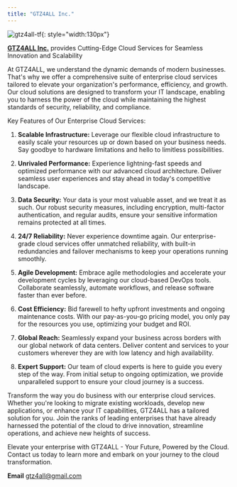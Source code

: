 ```yaml
---
title: "GTZ4ALL Inc."
---
```


![gtz4all-tf](../../assets/images/logo.png#right "Gtz4All"){: style="width:130px"}

**[GTZ4ALL Inc.](mailto:gtz4all@gmail.com)** provides Cutting-Edge Cloud Services for Seamless Innovation and Scalability

At GTZ4ALL, we understand the dynamic demands of modern businesses. That's why we offer a comprehensive suite of enterprise cloud services tailored to elevate your organization's performance, efficiency, and growth. Our cloud solutions are designed to transform your IT landscape, enabling you to harness the power of the cloud while maintaining the highest standards of security, reliability, and compliance.

Key Features of Our Enterprise Cloud Services:

1. **Scalable Infrastructure:** Leverage our flexible cloud infrastructure to easily scale your resources up or down based on your business needs. Say goodbye to hardware limitations and hello to limitless possibilities.

2. **Unrivaled Performance:** Experience lightning-fast speeds and optimized performance with our advanced cloud architecture. Deliver seamless user experiences and stay ahead in today's competitive landscape.

3. **Data Security:** Your data is your most valuable asset, and we treat it as such. Our robust security measures, including encryption, multi-factor authentication, and regular audits, ensure your sensitive information remains protected at all times.

4. **24/7 Reliability:** Never experience downtime again. Our enterprise-grade cloud services offer unmatched reliability, with built-in redundancies and failover mechanisms to keep your operations running smoothly.

5. **Agile Development:** Embrace agile methodologies and accelerate your development cycles by leveraging our cloud-based DevOps tools. Collaborate seamlessly, automate workflows, and release software faster than ever before.

6. **Cost Efficiency:** Bid farewell to hefty upfront investments and ongoing maintenance costs. With our pay-as-you-go pricing model, you only pay for the resources you use, optimizing your budget and ROI.

7. **Global Reach:** Seamlessly expand your business across borders with our global network of data centers. Deliver content and services to your customers wherever they are with low latency and high availability.

8. **Expert Support:** Our team of cloud experts is here to guide you every step of the way. From initial setup to ongoing optimization, we provide unparalleled support to ensure your cloud journey is a success.

Transform the way you do business with our enterprise cloud services. Whether you're looking to migrate existing workloads, develop new applications, or enhance your IT capabilities, GTZ4ALL has a tailored solution for you. Join the ranks of leading enterprises that have already harnessed the potential of the cloud to drive innovation, streamline operations, and achieve new heights of success.

Elevate your enterprise with GTZ4ALL - Your Future, Powered by the Cloud.
Contact us today to learn more and embark on your journey to the cloud transformation.

**Email** [gtz4all@gmail.com](mailto:gtz4all@gmail.com)
